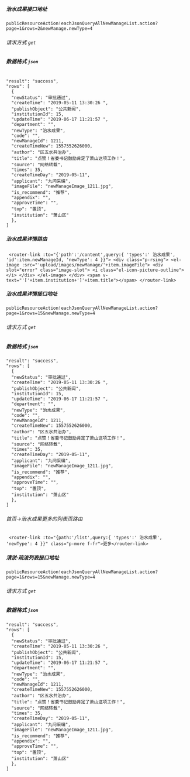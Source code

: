 ##### 治水成果接口地址 
`publicResourceAction!eachJsonQueryAllNewManageList.action?page=1&rows=2&newManage.newType=4`

###### 请求方式 `get`

##### 数据格式  `json`

```

"result": "success",
"rows": [
  {
  "newStatus": "审批通过",
  "createTime": "2019-05-11 13:30:26 ",
  "publishObject": "公共新闻",
  "institutionId": 15,
  "updateTime": "2019-06-17 11:21:57 ",
  "department": "",
  "newType": "治水成果",
  "code": "",
  "newManageId": 1211,
  "createTimeNew": 1557552626000,
  "author": "区五水共治办",
  "title": "点赞！省委书记鼓励肯定了萧山这项工作！",
  "source": "网络转载",
  "times": 35,
  "createTimeDay": "2019-05-11",
  "applicant": "九问采编",
  "imageFile": "newManageImage_1211.jpg",
  "is_recommend": "推荐",
  "appendix": "",
  "approveTime": "",
  "top": "置顶",
  "institution": "萧山区"
  },
]

```    
 

##### 治水成果详情路由
 ` 
 <router-link :to="{'path':'/content',query:{ 'types':' 治水成果', 'id':item.newManageId, 'newType': 4 }}">
    <div class="p-rsimg">
      <el-image :src="'upload/images/newManage/'+item.imageFile">
        <div slot="error"
            class="image-slot">
          <i class="el-icon-picture-outline"></i>
        </div>
      </el-image>
    </div>
    <span v-text="'['+item.institution+']'+item.title"></span>
</router-link>
 `

##### 治水成果详情接口地址  
`publicResourceAction!eachJsonQueryAllNewManageList.action?page=1&rows=15&newManage.newType=4`

###### 请求方式  `get`

##### 数据格式   `json`

```
"result": "success",
"rows": [
  {
  "newStatus": "审批通过",
  "createTime": "2019-05-11 13:30:26 ",
  "publishObject": "公共新闻",
  "institutionId": 15,
  "updateTime": "2019-06-17 11:21:57 ",
  "department": "",
  "newType": "治水成果",
  "code": "",
  "newManageId": 1211,
  "createTimeNew": 1557552626000,
  "author": "区五水共治办",
  "title": "点赞！省委书记鼓励肯定了萧山这项工作！",
  "source": "网络转载",
  "times": 35,
  "createTimeDay": "2019-05-11",
  "applicant": "九问采编",
  "imageFile": "newManageImage_1211.jpg",
  "is_recommend": "推荐",
  "appendix": "",
  "approveTime": "",
  "top": "置顶",
  "institution": "萧山区"
  },
]
```    
###### 首页->治水成果更多的列表页路由
```
 <router-link :to="{path:'/list',query:{ 'types':' 治水成果', 'newType': 4 }}" class="p-more f-fr">更多</router-link>
```
##### 清淤·疏浚列表接口地址  
`publicResourceAction!eachJsonQueryAllNewManageList.action?page=1&rows=15&newManage.newType=4`

###### 请求方式  `get`

##### 数据格式   `json`

```
"result": "success",
"rows": [
  {
  "newStatus": "审批通过",
  "createTime": "2019-05-11 13:30:26 ",
  "publishObject": "公共新闻",
  "institutionId": 15,
  "updateTime": "2019-06-17 11:21:57 ",
  "department": "",
  "newType": "治水成果",
  "code": "",
  "newManageId": 1211,
  "createTimeNew": 1557552626000,
  "author": "区五水共治办",
  "title": "点赞！省委书记鼓励肯定了萧山这项工作！",
  "source": "网络转载",
  "times": 35,
  "createTimeDay": "2019-05-11",
  "applicant": "九问采编",
  "imageFile": "newManageImage_1211.jpg",
  "is_recommend": "推荐",
  "appendix": "",
  "approveTime": "",
  "top": "置顶",
  "institution": "萧山区"
  },
]
```
